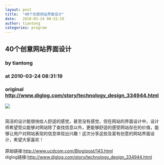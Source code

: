 ```yaml
---
layout: post
title:  "40个创意网站界面设计"
date:   2010-03-24 08:31:19
author: tiantong
categories: program
---
```


## 40个创意网站界面设计
### by tiantong
### at 2010-03-24 08:31:19
### original <http://www.diglog.com/story/technology_design_334944.html>

<p><a href="http://www.diglog.com/story/technology_design_334944.html"><img border="0" src="http://img.diglog.com/img/2010/3/middle_ec330e40cb77442e9eda4c92ffbeb8ff.jpg"></a></p><br>简洁的设计能很快给人舒适的感觉，甚至没有感觉，但在网站的界面设计中，设计师希望受众能够对网站除了查找信息以外，更能够舒适的感受网站存在的价值，能够让用户对网站表现的信息体现出兴趣！这次分享这些及富有创意的网站界面设计，希望大家喜欢！<br><br>原始链接:<a href="http://www.ucdcom.com/Blog/post/143.html">http://www.ucdcom.com/Blog/post/143.html</a><br>diglog链接:<a href="http://www.diglog.com/story/technology_design_334944.html">http://www.diglog.com/story/technology_design_334944.html</a>